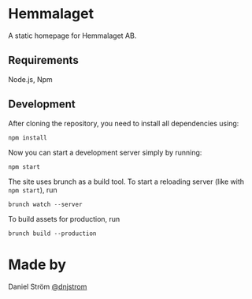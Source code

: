 Hemmalaget
==========

A static homepage for Hemmalaget AB.

## Requirements

Node.js, Npm

## Development

After cloning the repository, you need to install all dependencies using:

	npm install

Now you can start a development server simply by running:

	npm start

The site uses brunch as a build tool. To start a reloading server (like with
`npm start`), run

	brunch watch --server

To build assets for production, run

	brunch build --production

# Made by
Daniel Ström [@dnjstrom](http://twitter.com/dnjstrom)
